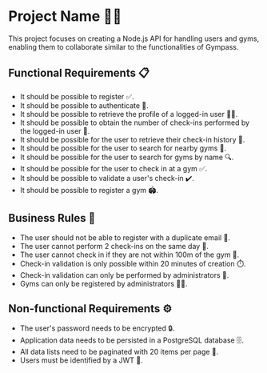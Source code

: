 # Project Name 🏋️‍♂️

This project focuses on creating a Node.js API for handling users and gyms, enabling them to collaborate similar to the functionalities of Gympass.

## Functional Requirements 📋

- It should be possible to register ✅.
- It should be possible to authenticate 🔐.
- It should be possible to retrieve the profile of a logged-in user 🧑‍💼.
- It should be possible to obtain the number of check-ins performed by the logged-in user 🔢.
- It should be possible for the user to retrieve their check-in history 📅.
- It should be possible for the user to search for nearby gyms 🏢.
- It should be possible for the user to search for gyms by name 🔍.
- It should be possible for the user to check in at a gym ✅.
- It should be possible to validate a user's check-in ✔️.
- It should be possible to register a gym 🏟️.

## Business Rules 📝

- The user should not be able to register with a duplicate email 🚫.
- The user cannot perform 2 check-ins on the same day 🛑.
- The user cannot check in if they are not within 100m of the gym 🚷.
- Check-in validation is only possible within 20 minutes of creation ⏱️.
- Check-in validation can only be performed by administrators 👮.
- Gyms can only be registered by administrators 👮‍♂️.

## Non-functional Requirements ⚙️

- The user's password needs to be encrypted 🔒.
- Application data needs to be persisted in a PostgreSQL database 🗄️.
- All data lists need to be paginated with 20 items per page 📄.
- Users must be identified by a JWT 🔑.

